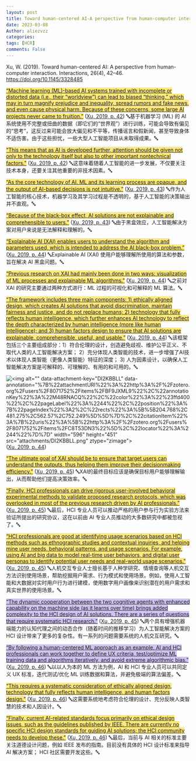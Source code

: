```yaml
---
layout: post
title: Toward human-centered AI-A perspective from human-computer interaction
date: 2023-03-08
Author: aliezvzz
categories: 
tags: [HCR]
comments: False
--- 
```

Xu, W. (2019). Toward human-centered AI: A perspective from human-computer interaction. Interactions, 26(4), 42–46. https://doi.org/10.1145/3328485


<span class="highlight" data-annotation="%7B%22attachmentURI%22%3A%22http%3A%2F%2Fzotero.org%2Fusers%2F8071752%2Fitems%2FBF9JXML9%22%2C%22annotationKey%22%3A%22ND3FQVFU%22%2C%22color%22%3A%22%23ffd400%22%2C%22pageLabel%22%3A%2242%22%2C%22position%22%3A%7B%22pageIndex%22%3A0%2C%22rects%22%3A%5B%5B506.256%2C182.625%2C542.189%2C192.246%5D%2C%5B386%2C171.123%2C547.61%2C180.744%5D%2C%5B386%2C159.621%2C540.453%2C169.242%5D%2C%5B386%2C148.119%2C534.739%2C157.74%5D%2C%5B386%2C136.617%2C543.885%2C146.238%5D%2C%5B386%2C125.115%2C546.906%2C134.736%5D%2C%5B386%2C113.613%2C542.048%2C123.234%5D%2C%5B386%2C102.111%2C519.421%2C111.732%5D%2C%5B386%2C90.609%2C534.015%2C100.23%5D%2C%5B386%2C79.107%2C419.966%2C88.728%5D%5D%7D%2C%22citationItem%22%3A%7B%22uris%22%3A%5B%22http%3A%2F%2Fzotero.org%2Fusers%2F8071752%2Fitems%2FC8T53DN3%22%5D%2C%22locator%22%3A%2242%22%7D%7D" ztype="zhighlight"><a href="zotero://open-pdf/library/items/BF9JXML9?page=1&#x26;annotation=ND3FQVFU"><span style="background-color: #ffd40080">“Machine learning (ML)-based AI systems trained with incomplete or distorted data (i.e., their “worldview”) can lead to biased “thinking,” which may in turn magnify prejudice and inequality, spread rumors and fake news, and even cause physical harm. Because of these concerns, some large AI projects never came to fruition.”</span></a></span> <span class="citation" data-citation="%7B%22citationItems%22%3A%5B%7B%22uris%22%3A%5B%22http%3A%2F%2Fzotero.org%2Fusers%2F8071752%2Fitems%2FC8T53DN3%22%5D%2C%22locator%22%3A%2242%22%7D%5D%2C%22properties%22%3A%7B%7D%7D" ztype="zcitation">(<span class="citation-item"><a href="zotero://select/library/items/C8T53DN3">Xu, 2019, p. 42</a></span>)</span> 🔤基于机器学习 (ML) 的 AI 系统使用不完整或扭曲的数据（即它们的“世界观”）进行训练，可能会导致有偏见的“思考”，这反过来可能会放大偏见和不平等，传播谣言和假新闻，甚至导致身体不适伤害。由于这些担忧，一些大型人工智能项目从未取得成果。🔤

<span class="highlight" data-annotation="%7B%22attachmentURI%22%3A%22http%3A%2F%2Fzotero.org%2Fusers%2F8071752%2Fitems%2FBF9JXML9%22%2C%22annotationKey%22%3A%22ZZ8MGH4S%22%2C%22color%22%3A%22%23ffd400%22%2C%22pageLabel%22%3A%2242%22%2C%22position%22%3A%7B%22pageIndex%22%3A0%2C%22rects%22%3A%5B%5B343.073%2C125.088%2C361.545%2C134.709%5D%2C%5B211.004%2C113.586%2C363.357%2C123.207%5D%2C%5B211.004%2C102.084%2C357.388%2C111.705%5D%2C%5B211.004%2C90.582%2C360.006%2C100.203%5D%2C%5B211.004%2C79.08%2C339.76%2C88.701%5D%5D%7D%2C%22citationItem%22%3A%7B%22uris%22%3A%5B%22http%3A%2F%2Fzotero.org%2Fusers%2F8071752%2Fitems%2FC8T53DN3%22%5D%2C%22locator%22%3A%2242%22%7D%7D" ztype="zhighlight"><a href="zotero://open-pdf/library/items/BF9JXML9?page=1&#x26;annotation=ZZ8MGH4S"><span style="background-color: #ffd40080">“This means that as AI is developed further, attention should be given not only to the technology itself but also to other important nontechnical factors.”</span></a></span> <span class="citation" data-citation="%7B%22citationItems%22%3A%5B%7B%22uris%22%3A%5B%22http%3A%2F%2Fzotero.org%2Fusers%2F8071752%2Fitems%2FC8T53DN3%22%5D%2C%22locator%22%3A%2242%22%7D%5D%2C%22properties%22%3A%7B%7D%7D" ztype="zcitation">(<span class="citation-item"><a href="zotero://select/library/items/C8T53DN3">Xu, 2019, p. 42</a></span>)</span> 🔤这意味着随着人工智能的进一步发展，不仅要关注技术本身，还要关注其他重要的非技术因素。🔤

<span class="highlight" data-annotation="%7B%22attachmentURI%22%3A%22http%3A%2F%2Fzotero.org%2Fusers%2F8071752%2Fitems%2FBF9JXML9%22%2C%22annotationKey%22%3A%22VII5DIBN%22%2C%22color%22%3A%22%23ffd400%22%2C%22pageLabel%22%3A%2243%22%2C%22position%22%3A%7B%22pageIndex%22%3A1%2C%22rects%22%3A%5B%5B222.993%2C67.578%2C356.663%2C77.199%5D%2C%5B210.996%2C56.076%2C354.48%2C65.697%5D%2C%5B210.996%2C44.574%2C366.233%2C54.195%5D%2C%5B210.996%2C33.072%2C263.707%2C42.693%5D%5D%7D%2C%22citationItem%22%3A%7B%22uris%22%3A%5B%22http%3A%2F%2Fzotero.org%2Fusers%2F8071752%2Fitems%2FC8T53DN3%22%5D%2C%22locator%22%3A%2243%22%7D%7D" ztype="zhighlight"><a href="zotero://open-pdf/library/items/BF9JXML9?page=2&#x26;annotation=VII5DIBN"><span style="background-color: #ffd40080">“As the core technology of AI, ML and its learning process are opaque, and the output of AI-based decisions is not intuitive.”</span></a></span> <span class="citation" data-citation="%7B%22citationItems%22%3A%5B%7B%22uris%22%3A%5B%22http%3A%2F%2Fzotero.org%2Fusers%2F8071752%2Fitems%2FC8T53DN3%22%5D%2C%22locator%22%3A%2243%22%7D%5D%2C%22properties%22%3A%7B%7D%7D" ztype="zcitation">(<span class="citation-item"><a href="zotero://select/library/items/C8T53DN3">Xu, 2019, p. 43</a></span>)</span> 🔤作为人工智能的核心技术，机器学习及其学习过程是不透明的，基于人工智能的决策输出并不直观。🔤

<span class="highlight" data-annotation="%7B%22attachmentURI%22%3A%22http%3A%2F%2Fzotero.org%2Fusers%2F8071752%2Fitems%2FBF9JXML9%22%2C%22annotationKey%22%3A%22ZFSJMA2M%22%2C%22color%22%3A%22%23ffd400%22%2C%22pageLabel%22%3A%2243%22%2C%22position%22%3A%7B%22pageIndex%22%3A1%2C%22rects%22%3A%5B%5B487.052%2C79.053%2C529.955%2C88.674%5D%2C%5B385.992%2C67.551%2C532.215%2C77.172%5D%2C%5B385.992%2C56.049%2C530.915%2C65.67%5D%2C%5B385.992%2C44.547%2C419.713%2C54.168%5D%5D%7D%2C%22citationItem%22%3A%7B%22uris%22%3A%5B%22http%3A%2F%2Fzotero.org%2Fusers%2F8071752%2Fitems%2FC8T53DN3%22%5D%2C%22locator%22%3A%2243%22%7D%7D" ztype="zhighlight"><a href="zotero://open-pdf/library/items/BF9JXML9?page=2&#x26;annotation=ZFSJMA2M"><span style="background-color: #ffd40080">“Because of the black-box effect, AI solutions are not explainable and comprehensible to users.”</span></a></span> <span class="citation" data-citation="%7B%22citationItems%22%3A%5B%7B%22uris%22%3A%5B%22http%3A%2F%2Fzotero.org%2Fusers%2F8071752%2Fitems%2FC8T53DN3%22%5D%2C%22locator%22%3A%2243%22%7D%5D%2C%22properties%22%3A%7B%7D%7D" ztype="zcitation">(<span class="citation-item"><a href="zotero://select/library/items/C8T53DN3">Xu, 2019, p. 43</a></span>)</span> 🔤由于黑盒效应，人工智能解决方案对用户来说是无法解释和理解的。🔤

<span class="highlight" data-annotation="%7B%22attachmentURI%22%3A%22http%3A%2F%2Fzotero.org%2Fusers%2F8071752%2Fitems%2FBF9JXML9%22%2C%22annotationKey%22%3A%227G4QA3PK%22%2C%22color%22%3A%22%23ffd400%22%2C%22pageLabel%22%3A%2244%22%2C%22position%22%3A%7B%22pageIndex%22%3A2%2C%22rects%22%3A%5B%5B386%2C263.129%2C527.314%2C272.75%5D%2C%5B386%2C251.627%2C517.214%2C261.248%5D%2C%5B386%2C240.125%2C538.516%2C249.746%5D%2C%5B386%2C228.623%2C523.48%2C238.244%5D%5D%7D%2C%22citationItem%22%3A%7B%22uris%22%3A%5B%22http%3A%2F%2Fzotero.org%2Fusers%2F8071752%2Fitems%2FC8T53DN3%22%5D%2C%22locator%22%3A%2244%22%7D%7D" ztype="zhighlight"><a href="zotero://open-pdf/library/items/BF9JXML9?page=3&#x26;annotation=7G4QA3PK"><span style="background-color: #ffd40080">“Explainable AI (XAI) enables users to understand the algorithm and parameters used, which is intended to address the AI black-box problem.”</span></a></span> <span class="citation" data-citation="%7B%22citationItems%22%3A%5B%7B%22uris%22%3A%5B%22http%3A%2F%2Fzotero.org%2Fusers%2F8071752%2Fitems%2FC8T53DN3%22%5D%2C%22locator%22%3A%2244%22%7D%5D%2C%22properties%22%3A%7B%7D%7D" ztype="zcitation">(<span class="citation-item"><a href="zotero://select/library/items/C8T53DN3">Xu, 2019, p. 44</a></span>)</span> 🔤Explainable AI (XAI) 使用户能够理解所使用的算法和参数，旨在解决 AI 黑盒问题。🔤

<span class="highlight" data-annotation="%7B%22attachmentURI%22%3A%22http%3A%2F%2Fzotero.org%2Fusers%2F8071752%2Fitems%2FBF9JXML9%22%2C%22annotationKey%22%3A%22MGSZX35K%22%2C%22color%22%3A%22%23ffd400%22%2C%22pageLabel%22%3A%2244%22%2C%22position%22%3A%7B%22pageIndex%22%3A2%2C%22rects%22%3A%5B%5B386%2C159.611%2C536.814%2C169.232%5D%2C%5B386%2C148.109%2C532.855%2C157.73%5D%2C%5B386%2C136.607%2C534.17%2C146.228%5D%2C%5B386%2C125.105%2C432.783%2C134.726%5D%5D%7D%2C%22citationItem%22%3A%7B%22uris%22%3A%5B%22http%3A%2F%2Fzotero.org%2Fusers%2F8071752%2Fitems%2FC8T53DN3%22%5D%2C%22locator%22%3A%2244%22%7D%7D" ztype="zhighlight"><a href="zotero://open-pdf/library/items/BF9JXML9?page=3&#x26;annotation=MGSZX35K"><span style="background-color: #ffd40080">“Previous research on XAI had mainly been done in two ways: visualization of ML processes and explainable ML algorithms.”</span></a></span> <span class="citation" data-citation="%7B%22citationItems%22%3A%5B%7B%22uris%22%3A%5B%22http%3A%2F%2Fzotero.org%2Fusers%2F8071752%2Fitems%2FC8T53DN3%22%5D%2C%22locator%22%3A%2244%22%7D%5D%2C%22properties%22%3A%7B%7D%7D" ztype="zcitation">(<span class="citation-item"><a href="zotero://select/library/items/C8T53DN3">Xu, 2019, p. 44</a></span>)</span> 🔤之前对 XAI 的研究主要通过两种方式进行：ML 过程的可视化和可解释的 ML 算法。🔤

<span class="highlight" data-annotation="%7B%22attachmentURI%22%3A%22http%3A%2F%2Fzotero.org%2Fusers%2F8071752%2Fitems%2FBF9JXML9%22%2C%22annotationKey%22%3A%22XQGDRA4F%22%2C%22color%22%3A%22%23ffd400%22%2C%22pageLabel%22%3A%2244%22%2C%22position%22%3A%7B%22pageIndex%22%3A2%2C%22rects%22%3A%5B%5B126.394%2C274.627%2C189.112%2C284.248%5D%2C%5B36%2C263.125%2C179.489%2C272.746%5D%2C%5B36%2C251.623%2C183.157%2C263.386%5D%2C%5B36%2C240.121%2C191.575%2C249.742%5D%2C%5B36%2C228.619%2C183.708%2C238.24%5D%2C%5B36%2C217.117%2C187.082%2C228.88%5D%2C%5B36%2C205.615%2C183.461%2C217.378%5D%2C%5B36%2C194.113%2C174.619%2C203.734%5D%2C%5B36%2C182.611%2C172.009%2C192.232%5D%2C%5B36%2C171.109%2C186.453%2C180.73%5D%2C%5B36%2C159.607%2C171.889%2C171.37%5D%2C%5B36%2C148.105%2C183.255%2C159.868%5D%2C%5B36%2C136.603%2C182.646%2C146.224%5D%2C%5B36%2C125.101%2C80.952%2C134.722%5D%5D%7D%2C%22citationItem%22%3A%7B%22uris%22%3A%5B%22http%3A%2F%2Fzotero.org%2Fusers%2F8071752%2Fitems%2FC8T53DN3%22%5D%2C%22locator%22%3A%2244%22%7D%7D" ztype="zhighlight"><a href="zotero://open-pdf/library/items/BF9JXML9?page=3&#x26;annotation=XQGDRA4F"><span style="background-color: #ffd40080">“The framework includes three main components: 1) ethically aligned design, which creates AI solutions that avoid discrimination, maintain fairness and justice, and do not replace humans; 2) technology that fully reflects human intelligence, which further enhances AI technology to reflect the depth characterized by human intelligence (more like human intelligence); and 3) human factors design to ensure that AI solutions are explainable, comprehensible, useful, and usable.”</span></a></span> <span class="citation" data-citation="%7B%22citationItems%22%3A%5B%7B%22uris%22%3A%5B%22http%3A%2F%2Fzotero.org%2Fusers%2F8071752%2Fitems%2FC8T53DN3%22%5D%2C%22locator%22%3A%2244%22%7D%5D%2C%22properties%22%3A%7B%7D%7D" ztype="zcitation">(<span class="citation-item"><a href="zotero://select/library/items/C8T53DN3">Xu, 2019, p. 44</a></span>)</span> 🔤该框架包括三个主要组成部分：1）符合伦理的设计，创造避免歧视、维护公平正义、不取代人类的人工智能解决方案； 2）充分体现人类智能的技术，进一步增强了AI技术以体现人类智能（更像人类智能）特征的深度； 3) 人为因素设计，以确保人工智能解决方案是可解释的、可理解的、有用的和可用的。🔤

![\<img alt="" data-attachment-key="DI2KBBLL" data-annotation="%7B%22attachmentURI%22%3A%22http%3A%2F%2Fzotero.org%2Fusers%2F8071752%2Fitems%2FBF9JXML9%22%2C%22annotationKey%22%3A%22M48RNACQ%22%2C%22color%22%3A%22%23ffd400%22%2C%22pageLabel%22%3A%2244%22%2C%22position%22%3A%7B%22pageIndex%22%3A2%2C%22rects%22%3A%5B%5B204.768%2C481.275%2C562.57%2C752.249%5D%5D%7D%2C%22citationItem%22%3A%7B%22uris%22%3A%5B%22http%3A%2F%2Fzotero.org%2Fusers%2F8071752%2Fitems%2FC8T53DN3%22%5D%2C%22locator%22%3A%2244%22%7D%7D" width="596" height="451" src="attachments/DI2KBBLL.png" ztype="zimage">](/attachments/DI2KBBLL.png)\
<span class="citation" data-citation="%7B%22citationItems%22%3A%5B%7B%22uris%22%3A%5B%22http%3A%2F%2Fzotero.org%2Fusers%2F8071752%2Fitems%2FC8T53DN3%22%5D%2C%22locator%22%3A%2244%22%7D%5D%2C%22properties%22%3A%7B%7D%7D" ztype="zcitation">(<span class="citation-item"><a href="zotero://select/library/items/C8T53DN3">Xu, 2019, p. 44</a></span>)</span>

<span class="highlight" data-annotation="%7B%22attachmentURI%22%3A%22http%3A%2F%2Fzotero.org%2Fusers%2F8071752%2Fitems%2FBF9JXML9%22%2C%22annotationKey%22%3A%22L45XC5A9%22%2C%22color%22%3A%22%23ffd400%22%2C%22pageLabel%22%3A%2245%22%2C%22position%22%3A%7B%22pageIndex%22%3A3%2C%22rects%22%3A%5B%5B107.326%2C481.585%2C178.677%2C491.206%5D%2C%5B36%2C470.083%2C187.771%2C479.704%5D%2C%5B36%2C458.581%2C192.113%2C468.202%5D%2C%5B36%2C447.079%2C184.844%2C456.7%5D%2C%5B36%2C435.577%2C108.463%2C445.198%5D%5D%7D%2C%22citationItem%22%3A%7B%22uris%22%3A%5B%22http%3A%2F%2Fzotero.org%2Fusers%2F8071752%2Fitems%2FC8T53DN3%22%5D%2C%22locator%22%3A%2245%22%7D%7D" ztype="zhighlight"><a href="zotero://open-pdf/library/items/BF9JXML9?page=4&#x26;annotation=L45XC5A9"><span style="background-color: #ffd40080">“The ultimate goal of XAI should be to ensure that target users can understand the outputs, thus helping them improve their decisionmaking efficiency.”</span></a></span> <span class="citation" data-citation="%7B%22citationItems%22%3A%5B%7B%22uris%22%3A%5B%22http%3A%2F%2Fzotero.org%2Fusers%2F8071752%2Fitems%2FC8T53DN3%22%5D%2C%22locator%22%3A%2245%22%7D%5D%2C%22properties%22%3A%7B%7D%7D" ztype="zcitation">(<span class="citation-item"><a href="zotero://select/library/items/C8T53DN3">Xu, 2019, p. 45</a></span>)</span> 🔤XAI的最终目标应该是确保目标用户能够理解输出，从而帮助他们提高决策效率。🔤

<span class="highlight" data-annotation="%7B%22attachmentURI%22%3A%22http%3A%2F%2Fzotero.org%2Fusers%2F8071752%2Fitems%2FBF9JXML9%22%2C%22annotationKey%22%3A%22GLBPQSP3%22%2C%22color%22%3A%22%23ffd400%22%2C%22pageLabel%22%3A%2245%22%2C%22position%22%3A%7B%22pageIndex%22%3A3%2C%22rects%22%3A%5B%5B210.996%2C700.042%2C355.526%2C709.663%5D%2C%5B210.996%2C688.54%2C346.104%2C698.161%5D%2C%5B210.996%2C677.038%2C347.317%2C686.659%5D%2C%5B210.996%2C665.536%2C354.082%2C675.157%5D%2C%5B210.996%2C654.034%2C366.78%2C663.655%5D%2C%5B210.996%2C642.532%2C355.009%2C652.153%5D%5D%7D%2C%22citationItem%22%3A%7B%22uris%22%3A%5B%22http%3A%2F%2Fzotero.org%2Fusers%2F8071752%2Fitems%2FC8T53DN3%22%5D%2C%22locator%22%3A%2245%22%7D%7D" ztype="zhighlight"><a href="zotero://open-pdf/library/items/BF9JXML9?page=4&#x26;annotation=GLBPQSP3"><span style="background-color: #ffd40080">“Finally, HCI professionals can drive rigorous user-involved behavioral experimental methods to validate proposed research protocols, which was overlooked in most of the previous research driven by AI professionals.”</span></a></span> <span class="citation" data-citation="%7B%22citationItems%22%3A%5B%7B%22uris%22%3A%5B%22http%3A%2F%2Fzotero.org%2Fusers%2F8071752%2Fitems%2FC8T53DN3%22%5D%2C%22locator%22%3A%2245%22%7D%5D%2C%22properties%22%3A%7B%7D%7D" ztype="zcitation">(<span class="citation-item"><a href="zotero://select/library/items/C8T53DN3">Xu, 2019, p. 45</a></span>)</span> 🔤最后，HCI 专业人员可以推动严格的用户参与行为实验方法来验证所提出的研究协议，这在以前由 AI 专业人员推动的大多数研究中都被忽视了。🔤

<span class="highlight" data-annotation="%7B%22attachmentURI%22%3A%22http%3A%2F%2Fzotero.org%2Fusers%2F8071752%2Fitems%2FBF9JXML9%22%2C%22annotationKey%22%3A%2275N39AUM%22%2C%22color%22%3A%22%23ffd400%22%2C%22pageLabel%22%3A%2245%22%2C%22position%22%3A%7B%22pageIndex%22%3A3%2C%22rects%22%3A%5B%5B222.997%2C447.101%2C341.624%2C456.722%5D%2C%5B211%2C435.599%2C357.404%2C445.22%5D%2C%5B211%2C424.097%2C352.998%2C433.718%5D%2C%5B211%2C412.595%2C359.88%2C422.216%5D%2C%5B211%2C401.093%2C355.382%2C410.714%5D%2C%5B211%2C389.591%2C347.657%2C399.212%5D%2C%5B211%2C378.089%2C371.87%2C387.71%5D%2C%5B211%2C366.587%2C356.251%2C376.208%5D%2C%5B211%2C355.085%2C367.861%2C364.706%5D%2C%5B211%2C343.583%2C361.741%2C353.204%5D%5D%7D%2C%22citationItem%22%3A%7B%22uris%22%3A%5B%22http%3A%2F%2Fzotero.org%2Fusers%2F8071752%2Fitems%2FC8T53DN3%22%5D%2C%22locator%22%3A%2245%22%7D%7D" ztype="zhighlight"><a href="zotero://open-pdf/library/items/BF9JXML9?page=4&#x26;annotation=75N39AUM"><span style="background-color: #ffd40080">“HCI professionals are good at identifying usage scenarios based on HCI methods such as ethnographic studies and contextual inquiries, and helping mine user needs, behavioral patterns, and usage scenarios. For example, using AI and big data to model real-time user behaviors, and digital user personas to identify potential user needs and real-world usage scenarios.”</span></a></span> <span class="citation" data-citation="%7B%22citationItems%22%3A%5B%7B%22uris%22%3A%5B%22http%3A%2F%2Fzotero.org%2Fusers%2F8071752%2Fitems%2FC8T53DN3%22%5D%2C%22locator%22%3A%2245%22%7D%5D%2C%22properties%22%3A%7B%7D%7D" ztype="zcitation">(<span class="citation-item"><a href="zotero://select/library/items/C8T53DN3">Xu, 2019, p. 45</a></span>)</span> 🔤人机交互专业人士擅长基于人种学研究、情境查询等人机交互方法识别使用场景，帮助挖掘用户需求、行为模式和使用场景。例如，使用人工智能和大数据对实时用户行为进行建模，使用数字用户画像来识别潜在的用户需求和真实世界的使用场景。🔤

<span class="highlight" data-annotation="%7B%22attachmentURI%22%3A%22http%3A%2F%2Fzotero.org%2Fusers%2F8071752%2Fitems%2FBF9JXML9%22%2C%22annotationKey%22%3A%22YH28GVAE%22%2C%22color%22%3A%22%23a28ae5%22%2C%22pageLabel%22%3A%2245%22%2C%22position%22%3A%7B%22pageIndex%22%3A3%2C%22rects%22%3A%5B%5B518.153%2C608.107%2C534.589%2C617.728%5D%2C%5B386%2C596.605%2C526.008%2C606.226%5D%2C%5B386%2C585.103%2C533.445%2C594.724%5D%2C%5B386%2C573.601%2C523.567%2C583.222%5D%2C%5B386%2C562.099%2C518.367%2C571.72%5D%2C%5B386%2C550.597%2C516.974%2C560.218%5D%2C%5B386%2C539.095%2C522.233%2C548.716%5D%2C%5B386%2C527.593%2C523.11%2C537.214%5D%2C%5B386%2C516.091%2C443.9%2C525.712%5D%5D%7D%2C%22citationItem%22%3A%7B%22uris%22%3A%5B%22http%3A%2F%2Fzotero.org%2Fusers%2F8071752%2Fitems%2FC8T53DN3%22%5D%2C%22locator%22%3A%2245%22%7D%7D" ztype="zhighlight"><a href="zotero://open-pdf/library/items/BF9JXML9?page=4&#x26;annotation=YH28GVAE"><span style="background-color: #a28ae580">“The dynamic cooperation between the two cognitive agents with enhanced capability on the machine side (as it learns over time) brings added complexity to the HCI design of AI solutions. There are a series of questions that require systematic HCI research.”</span></a></span> <span class="citation" data-citation="%7B%22citationItems%22%3A%5B%7B%22uris%22%3A%5B%22http%3A%2F%2Fzotero.org%2Fusers%2F8071752%2Fitems%2FC8T53DN3%22%5D%2C%22locator%22%3A%2245%22%7D%5D%2C%22properties%22%3A%7B%7D%7D" ztype="zcitation">(<span class="citation-item"><a href="zotero://select/library/items/C8T53DN3">Xu, 2019, p. 45</a></span>)</span> 🔤两个具有增强机器端能力的认知代理之间的动态合作（随着时间的推移学习）为人工智能解决方案的 HCI 设计带来了更多的复杂性。有一系列的问题需要系统的人机交互研究。🔤

<span class="highlight" data-annotation="%7B%22attachmentURI%22%3A%22http%3A%2F%2Fzotero.org%2Fusers%2F8071752%2Fitems%2FBF9JXML9%22%2C%22annotationKey%22%3A%22HUIFN92G%22%2C%22color%22%3A%22%23a28ae5%22%2C%22pageLabel%22%3A%2246%22%2C%22position%22%3A%7B%22pageIndex%22%3A4%2C%22rects%22%3A%5B%5B243.244%2C562.099%2C369.297%2C571.72%5D%2C%5B211%2C550.597%2C355.692%2C560.218%5D%2C%5B211%2C539.095%2C368.528%2C548.716%5D%2C%5B211%2C527.593%2C361.247%2C537.214%5D%2C%5B211%2C516.091%2C371.877%2C525.712%5D%2C%5B211%2C504.589%2C355.043%2C514.21%5D%5D%7D%2C%22citationItem%22%3A%7B%22uris%22%3A%5B%22http%3A%2F%2Fzotero.org%2Fusers%2F8071752%2Fitems%2FC8T53DN3%22%5D%2C%22locator%22%3A%2246%22%7D%7D" ztype="zhighlight"><a href="zotero://open-pdf/library/items/BF9JXML9?page=5&#x26;annotation=HUIFN92G"><span style="background-color: #a28ae580">“By following a human-centered ML approach as an example, AI and HCI professionals can work together to define UX criteria, test/optimize ML training data and algorithms iteratively, and avoid extreme algorithmic bias.”</span></a></span> <span class="citation" data-citation="%7B%22citationItems%22%3A%5B%7B%22uris%22%3A%5B%22http%3A%2F%2Fzotero.org%2Fusers%2F8071752%2Fitems%2FC8T53DN3%22%5D%2C%22locator%22%3A%2246%22%7D%5D%2C%22properties%22%3A%7B%7D%7D" ztype="zcitation">(<span class="citation-item"><a href="zotero://select/library/items/C8T53DN3">Xu, 2019, p. 46</a></span>)</span> 🔤以以人为本的 ML 方法为例，AI 和 HCI 专业人员可以共同定义 UX 标准，迭代测试/优化 ML 训练数据和算法，并避免极端的算法偏差。🔤

<span class="highlight" data-annotation="%7B%22attachmentURI%22%3A%22http%3A%2F%2Fzotero.org%2Fusers%2F8071752%2Fitems%2FBF9JXML9%22%2C%22annotationKey%22%3A%22DJI8S575%22%2C%22color%22%3A%22%23ffd400%22%2C%22pageLabel%22%3A%2246%22%2C%22position%22%3A%7B%22pageIndex%22%3A4%2C%22rects%22%3A%5B%5B340.904%2C228.613%2C359.377%2C238.234%5D%2C%5B211%2C217.111%2C362.801%2C226.732%5D%2C%5B211%2C205.609%2C373.904%2C215.23%5D%2C%5B211%2C194.107%2C360.329%2C203.728%5D%2C%5B211%2C182.605%2C299.91%2C192.226%5D%5D%7D%2C%22citationItem%22%3A%7B%22uris%22%3A%5B%22http%3A%2F%2Fzotero.org%2Fusers%2F8071752%2Fitems%2FC8T53DN3%22%5D%2C%22locator%22%3A%2246%22%7D%7D" ztype="zhighlight"><a href="zotero://open-pdf/library/items/BF9JXML9?page=5&#x26;annotation=DJI8S575"><span style="background-color: #ffd40080">“This requires a systematic consideration of ethically aligned design, technology that fully reflects human intelligence, and human factors design.”</span></a></span> <span class="citation" data-citation="%7B%22citationItems%22%3A%5B%7B%22uris%22%3A%5B%22http%3A%2F%2Fzotero.org%2Fusers%2F8071752%2Fitems%2FC8T53DN3%22%5D%2C%22locator%22%3A%2246%22%7D%5D%2C%22properties%22%3A%7B%7D%7D" ztype="zcitation">(<span class="citation-item"><a href="zotero://select/library/items/C8T53DN3">Xu, 2019, p. 46</a></span>)</span> 🔤这需要系统地考虑符合伦理的设计、充分反映人类智慧的技术和人因设计。🔤

<span class="highlight" data-annotation="%7B%22attachmentURI%22%3A%22http%3A%2F%2Fzotero.org%2Fusers%2F8071752%2Fitems%2FBF9JXML9%22%2C%22annotationKey%22%3A%22MDPA9UDW%22%2C%22color%22%3A%22%23ffd400%22%2C%22pageLabel%22%3A%2246%22%2C%22position%22%3A%7B%22pageIndex%22%3A4%2C%22rects%22%3A%5B%5B47.997%2C481.585%2C196.917%2C491.206%5D%2C%5B36%2C470.083%2C196.13%2C479.704%5D%2C%5B36%2C458.581%2C176.254%2C468.202%5D%2C%5B36%2C447.079%2C186.199%2C456.7%5D%2C%5B36%2C435.577%2C183.074%2C445.198%5D%2C%5B36%2C424.075%2C194.423%2C433.696%5D%2C%5B36%2C412.573%2C93.329%2C422.194%5D%5D%7D%2C%22citationItem%22%3A%7B%22uris%22%3A%5B%22http%3A%2F%2Fzotero.org%2Fusers%2F8071752%2Fitems%2FC8T53DN3%22%5D%2C%22locator%22%3A%2246%22%7D%7D" ztype="zhighlight"><a href="zotero://open-pdf/library/items/BF9JXML9?page=5&#x26;annotation=MDPA9UDW"><span style="background-color: #ffd40080">“Finally, current AI-related standards focus primarily on ethical design issues, such as the guidelines published by IEEE. There are currently no specific HCI design standards for guiding AI solutions; the HCI community needs to develop these.”</span></a></span> <span class="citation" data-citation="%7B%22citationItems%22%3A%5B%7B%22uris%22%3A%5B%22http%3A%2F%2Fzotero.org%2Fusers%2F8071752%2Fitems%2FC8T53DN3%22%5D%2C%22locator%22%3A%2246%22%7D%5D%2C%22properties%22%3A%7B%7D%7D" ztype="zcitation">(<span class="citation-item"><a href="zotero://select/library/items/C8T53DN3">Xu, 2019, p. 46</a></span>)</span> 🔤最后，当前与 AI 相关的标准主要关注道德设计问题，例如 IEEE 发布的指南。目前没有具体的 HCI 设计标准来指导 AI 解决方案； HCI 社区需要开发这些。🔤
